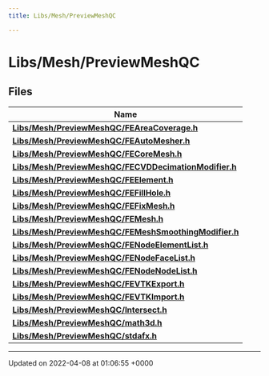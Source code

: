 ```yaml
---
title: Libs/Mesh/PreviewMeshQC

---
```


# Libs/Mesh/PreviewMeshQC



## Files

| Name           |
| -------------- |
| **[Libs/Mesh/PreviewMeshQC/FEAreaCoverage.h](../Files/FEAreaCoverage_8h.md#file-feareacoverage.h)**  |
| **[Libs/Mesh/PreviewMeshQC/FEAutoMesher.h](../Files/FEAutoMesher_8h.md#file-feautomesher.h)**  |
| **[Libs/Mesh/PreviewMeshQC/FECoreMesh.h](../Files/FECoreMesh_8h.md#file-fecoremesh.h)**  |
| **[Libs/Mesh/PreviewMeshQC/FECVDDecimationModifier.h](../Files/FECVDDecimationModifier_8h.md#file-fecvddecimationmodifier.h)**  |
| **[Libs/Mesh/PreviewMeshQC/FEElement.h](../Files/FEElement_8h.md#file-feelement.h)**  |
| **[Libs/Mesh/PreviewMeshQC/FEFillHole.h](../Files/FEFillHole_8h.md#file-fefillhole.h)**  |
| **[Libs/Mesh/PreviewMeshQC/FEFixMesh.h](../Files/FEFixMesh_8h.md#file-fefixmesh.h)**  |
| **[Libs/Mesh/PreviewMeshQC/FEMesh.h](../Files/FEMesh_8h.md#file-femesh.h)**  |
| **[Libs/Mesh/PreviewMeshQC/FEMeshSmoothingModifier.h](../Files/FEMeshSmoothingModifier_8h.md#file-femeshsmoothingmodifier.h)**  |
| **[Libs/Mesh/PreviewMeshQC/FENodeElementList.h](../Files/FENodeElementList_8h.md#file-fenodeelementlist.h)**  |
| **[Libs/Mesh/PreviewMeshQC/FENodeFaceList.h](../Files/FENodeFaceList_8h.md#file-fenodefacelist.h)**  |
| **[Libs/Mesh/PreviewMeshQC/FENodeNodeList.h](../Files/FENodeNodeList_8h.md#file-fenodenodelist.h)**  |
| **[Libs/Mesh/PreviewMeshQC/FEVTKExport.h](../Files/FEVTKExport_8h.md#file-fevtkexport.h)**  |
| **[Libs/Mesh/PreviewMeshQC/FEVTKImport.h](../Files/FEVTKImport_8h.md#file-fevtkimport.h)**  |
| **[Libs/Mesh/PreviewMeshQC/Intersect.h](../Files/Intersect_8h.md#file-intersect.h)**  |
| **[Libs/Mesh/PreviewMeshQC/math3d.h](../Files/math3d_8h.md#file-math3d.h)**  |
| **[Libs/Mesh/PreviewMeshQC/stdafx.h](../Files/stdafx_8h.md#file-stdafx.h)**  |






-------------------------------

Updated on 2022-04-08 at 01:06:55 +0000
